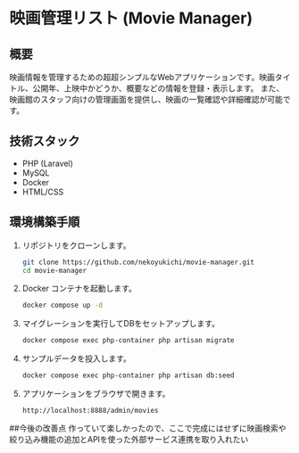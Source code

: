 # 映画管理リスト (Movie Manager)

## 概要
映画情報を管理するための超超シンプルなWebアプリケーションです。映画タイトル、公開年、上映中かどうか、概要などの情報を登録・表示します。
また、映画館のスタッフ向けの管理画面を提供し、映画の一覧確認や詳細確認が可能です。

## 技術スタック
- PHP (Laravel)
- MySQL
- Docker
- HTML/CSS

## 環境構築手順
1. リポジトリをクローンします。
    ```bash
    git clone https://github.com/nekoyukichi/movie-manager.git
    cd movie-manager
    ```

2. Docker コンテナを起動します。
    ```bash
    docker compose up -d
    ```

3. マイグレーションを実行してDBをセットアップします。
    ```bash
    docker compose exec php-container php artisan migrate
    ```

4. サンプルデータを投入します。
    ```bash
    docker compose exec php-container php artisan db:seed
    ```

5. アプリケーションをブラウザで開きます。
    ```
    http://localhost:8888/admin/movies
    ```

##今後の改善点
作っていて楽しかったので、ここで完成にはせずに映画検索や絞り込み機能の追加とAPIを使った外部サービス連携を取り入れたい
